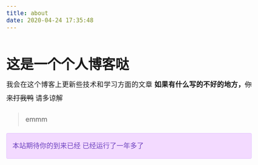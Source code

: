 ```yaml
---
title: about
date: 2020-04-24 17:35:48
---
```

# 这是一个个人博客哒
我会在这个博客上更新些技术和学习方面的文章
**如果有什么写的不好的地方，**~~你来打我鸭~~    请多谅解
> emmm
<html lang="en">
<style type="text/css">
	*{margin:0;padding:0}
	.post-body{overflow-wrap:break-word;line-height:2;text-align:justify;font-size:1.125em}
	@media(min-width:992px){
		.post-body{text-align:justify}}
	@media(min-width:1200px){
		.post-body{font-size:1.125em}}
	div{display:block}
	.note{margin-bottom:20px;position:relative;border-radius:3px;padding:15px;border-width:1px;border-style:solid;border-image:initial}
	.success{color:#3c763d;background:#dff0d8;border-color:#d0e6be}
	.primary{background:#f3daff;border-color:#e1c2ff;color:#6f42c1}
	p{letter-spacing:normal;margin:0 0 20px}
	p:last-child{margin-bottom:0}
	p:first-child{margin-top:0}
</style>
<script language=javascript>
	function siteTime(){        
		window.setTimeout("siteTime()", 1000);
		var seconds = 1000;
		var minutes = seconds * 60;
		var hours = minutes * 60;
		var days = hours * 24;
		var years = days * 365;
		var today = new Date();
		var todayYear = today.getFullYear();
		var todayMonth = today.getMonth()+1;
		var todayDate = today.getDate();
		var todayHour = today.getHours();
		var todayMinute = today.getMinutes();
		var todaySecond = today.getSeconds();
		/* Date.UTC() -- 返回date对象距世界标准时间(UTC)1970年1月1日午夜之间的毫秒数(时间戳)
		year - 作为date对象的年份，为4位年份值
		month - 0-11之间的整数，做为date对象的月份
		day - 1-31之间的整数，做为date对象的天数
		hours - 0(午夜24点)-23之间的整数，做为date对象的小时数
		minutes - 0-59之间的整数，做为date对象的分钟数
		seconds - 0-59之间的整数，做为date对象的秒数
		microseconds - 0-999之间的整数，做为date对象的毫秒数 */
		var year = 2020//document.getElementById("year").innerHTML;
		var month = 04//document.getElementById("month").innerHTML;
		var day = 20//document.getElementById("day").innerHTML;
		var hour = 09//document.getElementById("hour").innerHTML;
		var minute = 00//document.getElementById("minute").innerHTML;
		var second = 00//document.getElementById("second").innerHTML;//北京时间2018-2-13 00:00:00
		var t1 = Date.UTC(year,month,day,hour,minute,second); 
		var t2 = Date.UTC(todayYear,todayMonth,todayDate,todayHour,todayMinute,todaySecond);
		var diff = t2-t1;
		var diffYears = Math.floor(diff/years);
		var diffDays = Math.floor((diff/days)-diffYears*365);
		var diffHours = Math.floor((diff-(diffYears*365+diffDays)*days)/hours);
		var diffMinutes = Math.floor((diff-(diffYears*365+diffDays)*days-diffHours*hours)/minutes);
		var diffSeconds = Math.floor((diff-(diffYears*365+diffDays)*days-diffHours*hours-diffMinutes*minutes)/seconds);
		if(diffYears==0){
		document.getElementById("sitetime").innerHTML=/*+diffYears+" year "*/+diffDays+" 日 "+diffHours+" 小时 "+diffMinutes+" 分 "+diffSeconds+" 秒";
		} else{
		document.getElementById("sitetime").innerHTML=diffYears+" 年 "+diffDays+" 日 "+diffHours+" 小时 "+diffMinutes+" 分 "+diffSeconds+" 秒";
		}
	}
	//siteTime(document.getElementById("year").innerHTML,document.getElementById("year").innerHTML,document.getElementById("year").innerHTML,document.getElementById("year").innerHTML,document.getElementById("year").innerHTML,0);
	siteTime();
	</script>
</head>

<body class="post-body">
	<div class="note primary">
		<p> 本站期待你的到来已经 <span id="sitetime">已经运行了一年多了</span></p>
	</div>
</body>

</html>